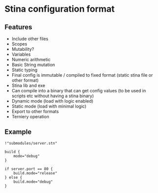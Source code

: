# Stina configuration format

## Features
- Include other files
- Scopes
- Mutability?
- Variables
- Numeric arithmetic
- Basic String mutation
- Static typing
- Final config is immutable / compiled to fixed format (static stina file or other format)
- Stina lib and exe
- Can compile into a binary that can get config values (to be used in scripts etc without having a stina binary)
- Dynamic mode (load with logic enabled)
- Static mode (load with minimal logic)
- Export to other formats
- Terniery operation

## Example
```
!"submodules/server.stn"

build {
    mode="debug"
}

if server.port == 80 {
    build.mode="release"
} else {
    build.mode="debug"
}
```
